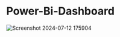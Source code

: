 # Power-Bi-Dashboard

![Screenshot 2024-07-12 175904](https://github.com/user-attachments/assets/18bf5cff-a33e-48da-acc9-0a1d59447514)
